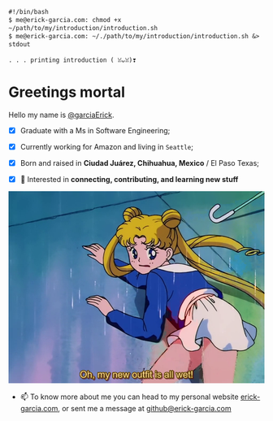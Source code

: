 ```console
#!/bin/bash
$ me@erick-garcia.com: chmod +x ~/path/to/my/introduction/introduction.sh
$ me@erick-garcia.com: ~/./path/to/my/introduction/introduction.sh &> stdout
```
`. . . printing introduction ( ꈍᴗꈍ)❣️`
# Greetings mortal

Hello my name is [@garciaErick](https://github.com/garciaErick).

* [x] Graduate with a Ms in Software Engineering;
* [x] Currently working for Amazon and living in `Seattle`;
* [x] Born and raised in **Ciudad Juárez, Chihuahua, Mexico** / El Paso Texas;
* [x] 👀 Interested in **connecting, contributing, and learning new stuff**


![Alt txt](sailor_wet.png "hello")

- 📫 To know more about me you can head to my personal website [erick-garcia.com](https://erick-garcia.com/), or sent me a message at github@erick-garcia.com
